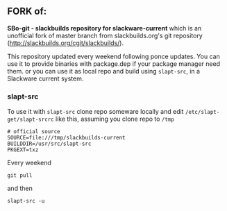 ## FORK of: 

**SBo-git - slackbuilds repository for slackware-current**
which is an unofficial fork of master branch from slackbuilds.org's
git repository (http://slackbuilds.org/cgit/slackbuilds/).

This repository updated every weekend following ponce updates.
You can use it to provide binaries with package.dep if your package manager need them.
or you can use it as local repo and build using `slapt-src`, in a Slackware current system.
### slapt-src
To use it with `slapt-src` clone repo someware locally and edit `/etc/slapt-get/slapt-srcrc` like this, assuming you clone repo to `/tmp`
```
# official source
SOURCE=file:///tmp/slackbuilds-current
BUILDDIR=/usr/src/slapt-src
PKGEXT=txz
```
Every weekend 
```
git pull
```
and then 
```
slapt-src -u
``` 
